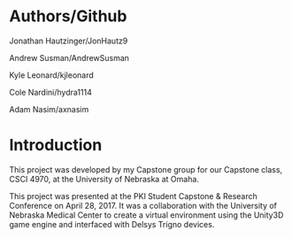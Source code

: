 # Authors/Github

Jonathan Hautzinger/JonHautz9

Andrew Susman/AndrewSusman

Kyle Leonard/kjleonard

Cole Nardini/hydra1114

Adam Nasim/axnasim

# Introduction 

This project was developed by my Capstone group for our Capstone class, CSCI 4970, at the University of Nebraska at Omaha.

This project was presented at the PKI Student Capstone & Research Conference on April 28, 2017. It was a collaboration with the University of Nebraska Medical Center to create a virtual environment using the Unity3D game engine and interfaced with Delsys Trigno devices.

